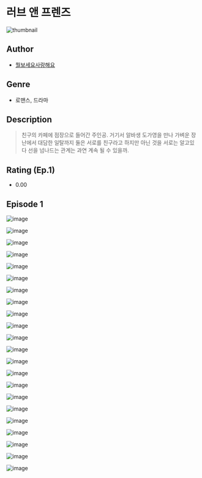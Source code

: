 # 러브 앤 프렌즈
![thumbnail](https://image-comic.pstatic.net/user_contents_data/challenge_comic/2023/05/25/360031/upload_4049918272893890869_480x623.jpeg)

## Author
- [뭘보세요사랑해요](https://comic.naver.com/artistTitle?id=360031)

## Genre
- 로맨스, 드라마

## Description
> 친구의 카페에 점장으로 들어간 주인공. 거기서 알바생 도가영을 만나 가벼운 장난에서 대담한 일탈까지 둘은 서로를 친구라고 하지만 아닌 것을 서로는 알고있다 선을 넘나드는 관계는 과연 계속 될 수 있을까.


## Rating (Ep.1)
- 0.00

## Episode 1
![image](https://image-comic.pstatic.net/user_contents_data/challenge_comic/2023/05/25/360031/upload_7219379471799956533.jpeg)

![image](https://image-comic.pstatic.net/user_contents_data/challenge_comic/2023/05/25/360031/upload_3979037152673871714.jpeg)

![image](https://image-comic.pstatic.net/user_contents_data/challenge_comic/2023/05/25/360031/upload_3474918745740304689.jpeg)

![image](https://image-comic.pstatic.net/user_contents_data/challenge_comic/2023/05/25/360031/upload_3631089190531326818.jpeg)

![image](https://image-comic.pstatic.net/user_contents_data/challenge_comic/2023/05/25/360031/upload_3906930058369119541.jpeg)

![image](https://image-comic.pstatic.net/user_contents_data/challenge_comic/2023/05/25/360031/upload_4123154740831204665.jpeg)

![image](https://image-comic.pstatic.net/user_contents_data/challenge_comic/2023/05/25/360031/upload_3545517313534144868.jpeg)

![image](https://image-comic.pstatic.net/user_contents_data/challenge_comic/2023/05/25/360031/upload_4050255831486314032.jpeg)

![image](https://image-comic.pstatic.net/user_contents_data/challenge_comic/2023/05/25/360031/upload_3544444172975159091.jpeg)

![image](https://image-comic.pstatic.net/user_contents_data/challenge_comic/2023/05/25/360031/upload_7220736067369251377.jpeg)

![image](https://image-comic.pstatic.net/user_contents_data/challenge_comic/2023/05/25/360031/upload_7378085187833706851.jpeg)

![image](https://image-comic.pstatic.net/user_contents_data/challenge_comic/2023/05/25/360031/upload_7233681748060746801.jpeg)

![image](https://image-comic.pstatic.net/user_contents_data/challenge_comic/2023/05/25/360031/upload_7018408554645632610.jpeg)

![image](https://image-comic.pstatic.net/user_contents_data/challenge_comic/2023/05/25/360031/upload_3703760328479301988.jpeg)

![image](https://image-comic.pstatic.net/user_contents_data/challenge_comic/2023/05/25/360031/upload_3904963264780908901.jpeg)

![image](https://image-comic.pstatic.net/user_contents_data/challenge_comic/2023/05/25/360031/upload_3558796128431781939.jpeg)

![image](https://image-comic.pstatic.net/user_contents_data/challenge_comic/2023/05/25/360031/upload_7161961884528173361.jpeg)

![image](https://image-comic.pstatic.net/user_contents_data/challenge_comic/2023/05/25/360031/upload_4122595077419840051.jpeg)

![image](https://image-comic.pstatic.net/user_contents_data/challenge_comic/2023/05/25/360031/upload_7293914076553503543.jpeg)

![image](https://image-comic.pstatic.net/user_contents_data/challenge_comic/2023/05/25/360031/upload_3689118119233729072.jpeg)

![image](https://image-comic.pstatic.net/user_contents_data/challenge_comic/2023/05/25/360031/upload_3559031612868212066.jpeg)

![image](https://image-comic.pstatic.net/user_contents_data/challenge_comic/2023/05/25/360031/upload_7017000952195801396.jpeg)
